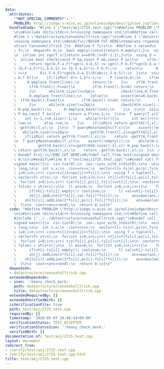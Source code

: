 ```yaml
---
data:
  attributes:
    '*NOT_SPECIAL_COMMENTS*': ''
    PROBLEM: http://judge.u-aizu.ac.jp/onlinejudge/description.jsp?id=2725
  bundledCode: "#line 1 \"test/aoj/2725.test.cpp\"\n#define PROBLEM \"http://judge.u-aizu.ac.jp/onlinejudge/description.jsp?id=2725\"\
    \n\n#include <bits/stdc++.h>\nusing namespace std;\n\n#define call_from_test\n\
    #line 1 \"datastructure/convexhulltrick.cpp\"\n\n#line 3 \"datastructure/convexhulltrick.cpp\"\
    \nusing namespace std;\n#endif\n//BEGIN CUT HERE\ntemplate <typename T, bool isMin>\n\
    struct ConvexHullTrick {\n  #define F first\n  #define S second\n  using P = pair<T,\
    \ T>;\n  deque<P> H;\n  bool empty()const{return H.empty();}\n  void clear(){H.clear();}\n\
    \n  inline int sgn(T x){return x==0?0:(x<0?-1:1);}\n\n  using D = long double;\n\
    \  inline bool check(const P &a,const P &b,const P &c){\n    if(b.S==a.S||c.S==b.S)\n\
    \      return sgn(b.F-a.F)*sgn(c.S-b.S) >= sgn(c.F-b.F)*sgn(b.S-a.S);\n\n    //return\
    \ (b.F-a.F)*(c.S-b.S) >= (b.S-a.S)*(c.F-b.F);\n    return\n      D(b.F-a.F)*sgn(c.S-b.S)/D(abs(b.S-a.S))\
    \ >=\n      D(c.F-b.F)*sgn(b.S-a.S)/D(abs(c.S-b.S));\n  }\n\n  void addLine(T\
    \ m,T b){\n    if(!isMin) m*=-1,b*=-1;\n    P line(m,b);\n    if(empty()){\n \
    \     H.emplace_front(line);\n      return;\n    }\n    if(H.front().F<=m){\n\
    \      if(H.front().F==m){\n        if(H.front().S<=b) return;\n        H.pop_front();\n\
    \      }\n      while(H.size()>=2&&\n            check(line,H.front(),H[1])) H.pop_front();\n\
    \      H.emplace_front(line);\n    }else{\n      assert(m<=H.back().F);\n    \
    \  if(H.back().F==m){\n        if(H.back().S<=b) return;\n        H.pop_back();\n\
    \      }\n      while(H.size()>=2&&\n            check(H[H.size()-2],H.back(),line))\
    \ H.pop_back();\n      H.emplace_back(line);\n    }\n  }\n\n  inline T getY(const\
    \ P &a,const T &x){\n    return a.F*x+a.S;\n  }\n\n  T query(T x){\n    assert(!empty());\n\
    \    int l=-1,r=H.size()-1;\n    while(l+1<r){\n      int m=(l+r)>>1;\n      if(getY(H[m],x)>=getY(H[m+1],x))\
    \ l=m;\n      else r=m;\n    }\n    if(isMin) return getY(H[r],x);\n    return\
    \ -getY(H[r],x);\n  }\n\n  T queryMonotoneInc(T x){\n    assert(!empty());\n \
    \   while(H.size()>=2&&\n          getY(H.front(),x)>=getY(H[1],x)) H.pop_front();\n\
    \    if(isMin) return getY(H.front(),x);\n    return -getY(H.front(),x);\n  }\n\
    \n  T queryMonotoneDec(T x){\n    assert(!empty());\n    while(H.size()>=2&&\n\
    \          getY(H.back(),x)>=getY(H[H.size()-2],x)) H.pop_back();\n    if(isMin)\
    \ return getY(H.back(),x);\n    return -getY(H.back(),x);\n  }\n  #undef F\n \
    \ #undef S\n};\n//END CUT HERE\n#ifndef call_from_test\nsigned main(){\n  return\
    \ 0;\n}\n#endif\n#line 8 \"test/aoj/2725.test.cpp\"\n#undef call_from_test\n\n\
    signed main(){\n  cin.tie(0);\n  ios::sync_with_stdio(0);\n\n  using ll = long\
    \ long;\n\n  int n,x;\n  cin>>n>>x;\n  vector<ll> ts(n),ps(n),fs(n);\n  for(int\
    \ i=0;i<n;i++) cin>>ts[i]>>ps[i]>>fs[i];\n\n  using T = tuple<ll, ll, ll>;\n \
    \ vector<T> vt(n);\n  for(int i=0;i<n;i++) vt[i]=T(fs[i],ps[i],ts[i]);\n  sort(vt.begin(),vt.end());\n\
    \  for(int i=0;i<n;i++) tie(fs[i],ps[i],ts[i])=vt[i];\n\n  vector<ConvexHullTrick<ll,\
    \ false> > vh(x+1);\n\n  ll ans=0;\n  for(int i=0;i<n;i++){\n    for(int j=x;j>ts[i];j--){\n\
    \      if(vh[j-ts[i]].empty()) continue;\n      ll val=vh[j-ts[i]].queryMonotoneInc(fs[i])+ps[i]-fs[i]*fs[i];\n\
    \      vh[j].addLine(2*fs[i],val-fs[i]*fs[i]);\n      ans=max(ans,val);\n    }\n\
    \    vh[ts[i]].addLine(2*fs[i],ps[i]-fs[i]*fs[i]);\n    ans=max(ans,ps[i]);\n\
    \  }\n\n  cout<<ans<<endl;\n  return 0;\n}\n"
  code: "#define PROBLEM \"http://judge.u-aizu.ac.jp/onlinejudge/description.jsp?id=2725\"\
    \n\n#include <bits/stdc++.h>\nusing namespace std;\n\n#define call_from_test\n\
    #include \"../../datastructure/convexhulltrick.cpp\"\n#undef call_from_test\n\n\
    signed main(){\n  cin.tie(0);\n  ios::sync_with_stdio(0);\n\n  using ll = long\
    \ long;\n\n  int n,x;\n  cin>>n>>x;\n  vector<ll> ts(n),ps(n),fs(n);\n  for(int\
    \ i=0;i<n;i++) cin>>ts[i]>>ps[i]>>fs[i];\n\n  using T = tuple<ll, ll, ll>;\n \
    \ vector<T> vt(n);\n  for(int i=0;i<n;i++) vt[i]=T(fs[i],ps[i],ts[i]);\n  sort(vt.begin(),vt.end());\n\
    \  for(int i=0;i<n;i++) tie(fs[i],ps[i],ts[i])=vt[i];\n\n  vector<ConvexHullTrick<ll,\
    \ false> > vh(x+1);\n\n  ll ans=0;\n  for(int i=0;i<n;i++){\n    for(int j=x;j>ts[i];j--){\n\
    \      if(vh[j-ts[i]].empty()) continue;\n      ll val=vh[j-ts[i]].queryMonotoneInc(fs[i])+ps[i]-fs[i]*fs[i];\n\
    \      vh[j].addLine(2*fs[i],val-fs[i]*fs[i]);\n      ans=max(ans,val);\n    }\n\
    \    vh[ts[i]].addLine(2*fs[i],ps[i]-fs[i]*fs[i]);\n    ans=max(ans,ps[i]);\n\
    \  }\n\n  cout<<ans<<endl;\n  return 0;\n}\n"
  dependsOn:
  - datastructure/convexhulltrick.cpp
  extendedDependsOn:
  - icon: ':heavy_check_mark:'
    path: datastructure/convexhulltrick.cpp
    title: datastructure/convexhulltrick.cpp
  extendedRequiredBy: []
  extendedVerifiedWith: []
  isVerificationFile: true
  path: test/aoj/2725.test.cpp
  requiredBy: []
  timestamp: '2020-05-07 19:46:43+09:00'
  verificationStatus: TEST_ACCEPTED
  verificationStatusIcon: ':heavy_check_mark:'
  verifiedWith: []
documentation_of: test/aoj/2725.test.cpp
layout: document
redirect_from:
- /verify/test/aoj/2725.test.cpp
- /verify/test/aoj/2725.test.cpp.html
title: test/aoj/2725.test.cpp
---
```

